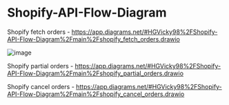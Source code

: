 # Shopify-API-Flow-Diagram

Shopify fetch orders - https://app.diagrams.net/#HGVicky98%2FShopify-API-Flow-Diagram%2Fmain%2Fshopify_fetch_orders.drawio

![image](https://github.com/GVicky98/Shopify-API-Flow-Diagram/assets/101815612/e7eafbdc-dac1-41e5-878f-399f183201d0)

Shopify partial orders - https://app.diagrams.net/#HGVicky98%2FShopify-API-Flow-Diagram%2Fmain%2Fshopify_partial_orders.drawio

Shopify cancel orders - https://app.diagrams.net/#HGVicky98%2FShopify-API-Flow-Diagram%2Fmain%2Fshopify_cancel_orders.drawio
